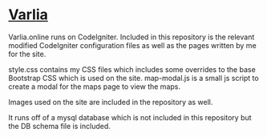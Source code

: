 # [Varlia](http://varlia.online)


Varlia.online runs on CodeIgniter. Included in this repository is the relevant modified CodeIgniter configuration files as well as the pages written by me for the site.

style.css contains my CSS files which includes some overrides to the base Bootstrap CSS which is used on the site.
map-modal.js is a small js script to create a modal for the maps page to view the maps.

Images used on the site are included in the repository as well.

It runs off of a mysql database which is not included in this repository but the DB schema file is included.
